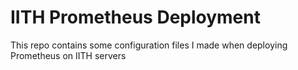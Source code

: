 # IITH Prometheus Deployment

This repo contains some configuration files I made when deploying Prometheus on IITH servers
